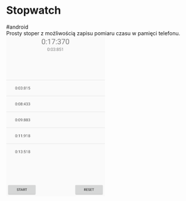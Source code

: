 # Stopwatch

#android <br/>
Prosty stoper z możliwością zapisu pomiaru czasu w pamięci telefonu.
<br/>![alt text](https://github.com/nemsik/Stopwatch/blob/master/stopwatch.png)
